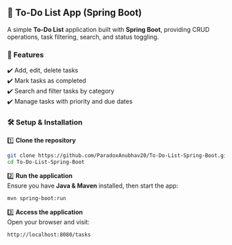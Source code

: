 ## 📝 To-Do List App (Spring Boot)

A simple **To-Do List** application built with **Spring Boot**, providing CRUD operations, task filtering, search, and status toggling.

### 🚀 Features  
✔️ Add, edit, delete tasks  
✔️ Mark tasks as completed  
✔️ Search and filter tasks by category  
✔️ Manage tasks with priority and due dates  

### 🛠️ Setup & Installation  

1️⃣ **Clone the repository**  
```bash
git clone https://github.com/ParadoxAnubhav20/To-Do-List-Spring-Boot.git
cd To-Do-List-Spring-Boot
```
  
2️⃣ **Run the application**  
Ensure you have **Java & Maven** installed, then start the app:  
```bash
mvn spring-boot:run
```

3️⃣ **Access the application**  
Open your browser and visit:  
```
http://localhost:8080/tasks
```
